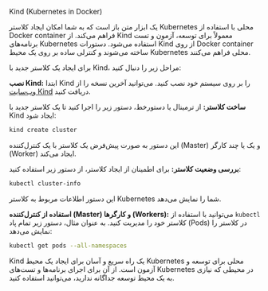 Kind (Kubernetes in Docker) 

یک ابزار متن باز است که به شما امکان ایجاد کلاستر Kubernetes محلی با استفاده از Docker container فراهم می‌کند. از Kind معمولاً برای توسعه، آزمون و تست برنامه‌های Kubernetes استفاده می‌شود. دستورات Kind از روی Docker container ساخته می‌شوند و کنترلی ساده بر روی یک محیط Kubernetes محلی فراهم می‌کنند.

برای ایجاد یک کلاستر جدید با Kind، مراحل زیر را دنبال کنید:

**نصب Kind:**
   ابتدا Kind را بر روی سیستم خود نصب کنید. می‌توانید آخرین نسخه را از [وب‌سایت Kind](https://kind.sigs.k8s.io/docs/user/quick-start/) دریافت کنید.

**ساخت کلاستر:**
   از ترمینال یا دستورخط، دستور زیر را اجرا کنید تا یک کلاستر جدید با Kind ایجاد شود:

   ```bash
   kind create cluster
   ```

   این دستور به صورت پیش‌فرض یک کلاستر با یک کنترل‌کننده (Master) و یک یا چند کارگر (Worker) ایجاد می‌کند.

**بررسی وضعیت کلاستر:**
   برای اطمینان از ایجاد کلاستر، از دستور زیر استفاده کنید:

   ```bash
   kubectl cluster-info
   ```

   این دستور اطلاعات مربوط به کلاستر Kubernetes شما را نمایش می‌دهد.

**استفاده از کنترل‌کننده (Master) و کارگرها (Workers):**
   می‌توانید با استفاده از `kubectl` کلاستر خود را مدیریت کنید. به عنوان مثال، دستور زیر تمام پاد (Pods) در کلاستر را نمایش می‌دهد:

   ```bash
   kubectl get pods --all-namespaces
   ```

Kind یک راه سریع و آسان برای ایجاد یک محیط Kubernetes محلی برای توسعه و آزمون است. از آن برای اجرای برنامه‌ها و تست‌های Kubernetes در محیطی که نیازی به یک محیط توسعه جداگانه ندارید، می‌توانید استفاده کنید.
